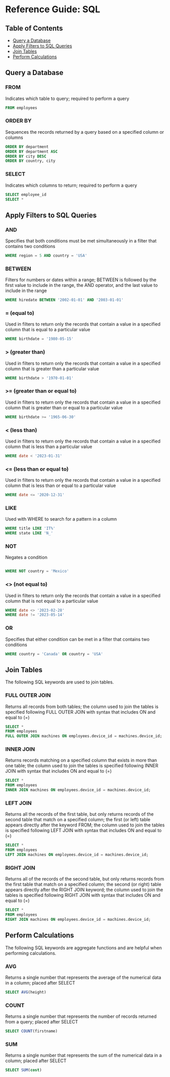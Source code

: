 # Reference Guide: SQL

## Table of Contents

- [Query a Database](#query-a-database)
- [Apply Filters to SQL Queries](#apply-filters-to-sql-queries)
- [Join Tables](#join-tables)
- [Perform Calculations](#perform-calculations)

## Query a Database

### FROM

Indicates which table to query; required to perform a query

```sql
FROM employees
```

### ORDER BY

Sequences the records returned by a query based on a specified column or columns

```sql
ORDER BY department
ORDER BY department ASC
ORDER BY city DESC
ORDER BY country, city
```

### SELECT
Indicates which columns to return; required to perform a query

```sql
SELECT employee_id
SELECT *
```

## Apply Filters to SQL Queries

### AND
Specifies that both conditions must be met simultaneously in a filter that contains two conditions

```sql
WHERE region = 5 AND country = 'USA'
```

### BETWEEN
Filters for numbers or dates within a range; BETWEEN is followed by the first value to include in the range, the AND operator, and the last value to include in the range

```sql
WHERE hiredate BETWEEN '2002-01-01' AND '2003-01-01'
```
### = (equal to)

Used in filters to return only the records that contain a value in a specified column that is equal to a particular value

```sql
WHERE birthdate = '1980-05-15'
```
### > (greater than)
Used in filters to return only the records that contain a value in a specified column that is greater than a particular value

```sql
WHERE birthdate > '1970-01-01'
```
### >= (greater than or equal to)
Used in filters to return only the records that contain a value in a specified column that is greater than or equal to a particular value

```sql
WHERE birthdate >= '1965-06-30'
```
### < (less than)
Used in filters to return only the records that contain a value in a specified column that is less than a particular value

```sql
WHERE date < '2023-01-31'
```
### <= (less than or equal to)
Used in filters to return only the records that contain a value in a specified column that is less than or equal to a particular value

```sql
WHERE date <= '2020-12-31'
```

### LIKE
Used with WHERE to search for a pattern in a column

```sql
WHERE title LIKE 'IT%'
WHERE state LIKE 'N_'
```
### NOT
Negates a condition

```sql

WHERE NOT country = 'Mexico'
```
### <> (not equal to)
Used in filters to return only the records that contain a value in a specified column that is not equal to a particular value

```sql
WHERE date <> '2023-02-28'
WHERE date != '2023-05-14'
```

### OR
Specifies that either condition can be met in a filter that contains two conditions

```sql
WHERE country = 'Canada' OR country = 'USA'
```

## Join Tables
The following SQL keywords are used to join tables.

### FULL OUTER JOIN
Returns all records from both tables; the column used to join the tables is specified following FULL OUTER JOIN with syntax that includes ON and equal to (=)

```sql
SELECT *
FROM employees
FULL OUTER JOIN machines ON employees.device_id = machines.device_id;
```

### INNER JOIN
Returns records matching on a specified column that exists in more than one table; the column used to join the tables is specified following INNER JOIN with syntax that includes ON and equal to (=)

```sql
SELECT *
FROM employees
INNER JOIN machines ON employees.device_id = machines.device_id;
```

### LEFT JOIN
Returns all the records of the first table, but only returns records of the second table that match on a specified column; the first (or left) table appears directly after the keyword FROM; the column used to join the tables is specified following LEFT JOIN with syntax that includes ON and equal to (=)

```sql
SELECT *
FROM employees
LEFT JOIN machines ON employees.device_id = machines.device_id;
```

### RIGHT JOIN
Returns all of the records of the second table, but only returns records from the first table that match on a specified column; the second (or right) table appears directly after the RIGHT JOIN keyword; the column used to join the tables is specified following RIGHT JOIN with syntax that includes ON and equal to (=)

``` sql
SELECT *
FROM employees
RIGHT JOIN machines ON employees.device_id = machines.device_id;
```
## Perform Calculations
The following SQL keywords are aggregate functions and are helpful when performing calculations.

### AVG
Returns a single number that represents the average of the numerical data in a column; placed after SELECT

```sql
SELECT AVG(height)
```

### COUNT
Returns a single number that represents the number of records returned from a query; placed after SELECT

```sql
SELECT COUNT(firstname)
```
### SUM
Returns a single number that represents the sum of the numerical data in a column; placed after SELECT

```sql
SELECT SUM(cost)
```


